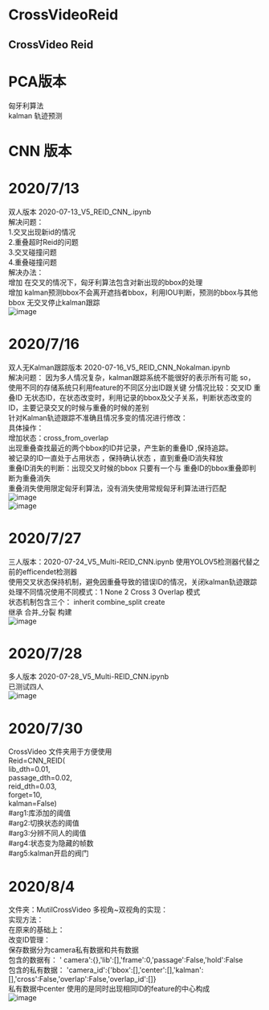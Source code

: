 # CrossVideoReid
## CrossVideo Reid  
# PCA版本  
匈牙利算法  
kalman 轨迹预测  

# CNN 版本
# 2020/7/13
双人版本 2020-07-13_V5_REID_CNN_.ipynb  
解决问题：  
1.交叉出现新id的情况  
2.重叠超时Reid的问题  
3.交叉碰撞问题  
4.重叠碰撞问题  
解决办法：  
增加 在交叉的情况下，匈牙利算法包含对新出现的bbox的处理  
增加 kalman预测bbox不会离开遮挡者bbox，利用IOU判断，预测的bbox与其他bbox 无交叉停止kalman跟踪  
![image](https://github.com/MakerCollider/20200623-haipeng_reid/blob/master/2020.07.01%2000_00_00-00_00_30.gif)  

# 2020/7/16
双人无Kalman跟踪版本 2020-07-16_V5_REID_CNN_Nokalman.ipynb  
解决问题：
因为多人情况复杂，kalman跟踪系统不能很好的表示所有可能
so，使用不同的存储系统只利用feature的不同区分出ID跟关键
分情况比较：交叉ID 重叠ID 无状态ID，在状态改变时，利用记录的bbox及父子关系，判断状态改变的ID，主要记录交叉的时候与重叠的时候的差别  
针对Kalman轨迹跟踪不准确且情况多变的情况进行修改：  
具体操作：  
增加状态：cross_from_overlap  
出现重叠查找最近的两个bbox的ID并记录，产生新的重叠ID ,保持追踪。  
被记录的ID一直处于占用状态 ，保持确认状态 ，直到重叠ID消失释放  
重叠ID消失的判断：出现交叉时候的bbox 只要有一个与 重叠ID的bbox重叠即判断为重叠消失  
重叠消失使用限定匈牙利算法，没有消失使用常规匈牙利算法进行匹配  
![image](https://github.com/MakerCollider/20200623-haipeng_reid/blob/master/gif/2020.07.16_no_kalman200_00_30-00_00_39.gif)  
![image](https://github.com/MakerCollider/20200623-haipeng_reid/blob/master/gif/2020.07.16_no_kalman200_01_17-00_01_26.gif)  
# 2020/7/27
三人版本：2020-07-24_V5_Multi-REID_CNN.ipynb 
使用YOLOV5检测器代替之前的efficendet检测器   
使用交叉状态保持机制，避免因重叠导致的错误ID的情况，关闭kalman轨迹跟踪   
处理不同情况使用不同模式：1 None 2 Cross 3 Overlap 模式  
状态机制包含三个： 
inherit combine_split create  
继承 合并_分裂 构建  
![image](https://github.com/MakerCollider/20200623-haipeng_reid/blob/master/gif/2020.07.27_three_overlap_100_00_00-00_00_30.gif)  
# 2020/7/28
多人版本 2020-07-28_V5_Multi-REID_CNN.ipynb  
已测试四人  
![image](https://github.com/MakerCollider/20200623-haipeng_reid/blob/master/gif/demo_four.gif)  
# 2020/7/30   
CrossVideo 文件夹用于方便使用  
Reid=CNN_REID(  
                lib_dth=0.01,  
                passage_dth=0.02,  
                reid_dth=0.03,  
                forget=10,  
                kalman=False)  
    #arg1:库添加的阈值   
    #arg2:切换状态的阈值   
    #arg3:分辨不同人的阈值   
    #arg4:状态变为隐藏的帧数   
    #arg5:kalman开启的阀门  
 # 2020/8/4  
 文件夹：MutilCrossVideo
 多视角~双视角的实现：  
 实现方法：  
 在原来的基础上：  
 改变ID管理：  
保存数据分为camera私有数据和共有数据  
包含的数据有：    '
camera':{},'lib':[],'frame':0,'passage':False,'hold':False  
包含的私有数据： 
'camera_id':{'bbox':[],'center':[],'kalman':[],'cross':False,'overlap':False,'overlap_id':[]}  
私有数据中center 使用的是同时出现相同ID的feature的中心构成  
![image](https://github.com/MakerCollider/20200623-haipeng_reid/blob/master/gif/2020.08.04_cross.gif)  
